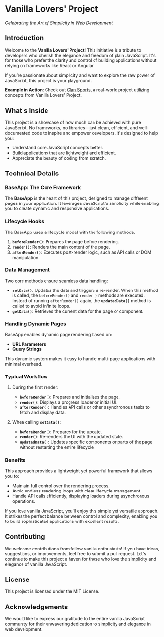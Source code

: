 # Vanilla Lovers' Project  
*Celebrating the Art of Simplicity in Web Development*  

## Introduction  
Welcome to the **Vanilla Lovers' Project**! This initiative is a tribute to developers who cherish the elegance and freedom of plain JavaScript. It's for those who prefer the clarity and control of building applications without relying on frameworks like React or Angular.  

If you’re passionate about simplicity and want to explore the raw power of JavaScript, this project is your playground.

**Example in Action**: Check out [Clan Sports](https://staging.clansports.club), a real-world project utilizing concepts from Vanilla Lovers' Project.  

## What's Inside  
This project is a showcase of how much can be achieved with pure JavaScript. No frameworks, no libraries—just clean, efficient, and well-documented code to inspire and empower developers. It's designed to help you:  
- Understand core JavaScript concepts better.  
- Build applications that are lightweight and efficient.  
- Appreciate the beauty of coding from scratch.  

## Technical Details  

### BaseApp: The Core Framework  
The **BaseApp** is the heart of this project, designed to manage different pages in your application. It leverages JavaScript's simplicity while enabling you to create dynamic and responsive applications.  

### Lifecycle Hooks  
The BaseApp uses a lifecycle model with the following methods:  
1. **`beforeRender()`**: Prepares the page before rendering.  
2. **`render()`**: Renders the main content of the page.  
3. **`afterRender()`**: Executes post-render logic, such as API calls or DOM manipulation.  

### Data Management  
Two core methods ensure seamless data handling:  
- **`setData()`**: Updates the data and triggers a re-render. When this method is called, the `beforeRender()` and `render()` methods are executed. Instead of running `afterRender()` again, the **`updatedData()`** method is called to avoid infinite loops.  
- **`getData()`**: Retrieves the current data for the page or component.  

### Handling Dynamic Pages  
BaseApp enables dynamic page rendering based on:  
- **URL Parameters**  
- **Query Strings**  

This dynamic system makes it easy to handle multi-page applications with minimal overhead.  

### Typical Workflow  
1. During the first render:  
   - **`beforeRender()`**: Prepares and initializes the page.  
   - **`render()`**: Displays a progress loader or initial UI.  
   - **`afterRender()`**: Handles API calls or other asynchronous tasks to fetch and display data.  

2. When calling **`setData()`**:  
   - **`beforeRender()`**: Prepares for the update.  
   - **`render()`**: Re-renders the UI with the updated state.  
   - **`updatedData()`**: Updates specific components or parts of the page without restarting the entire lifecycle.  

### Benefits  
This approach provides a lightweight yet powerful framework that allows you to:  
- Maintain full control over the rendering process.  
- Avoid endless rendering loops with clear lifecycle management.  
- Handle API calls efficiently, displaying loaders during asynchronous operations.  

If you love vanilla JavaScript, you'll enjoy this simple yet versatile approach. It strikes the perfect balance between control and complexity, enabling you to build sophisticated applications with excellent results.  

## Contributing
We welcome contributions from fellow vanilla enthusiasts! If you have ideas, suggestions, or improvements, feel free to submit a pull request. Let's continue to make this project a haven for those who love the simplicity and elegance of vanilla JavaScript.

## License
This project is licensed under the MIT License.

## Acknowledgements
We would like to express our gratitude to the entire vanilla JavaScript community for their unwavering dedication to simplicity and elegance in web development.